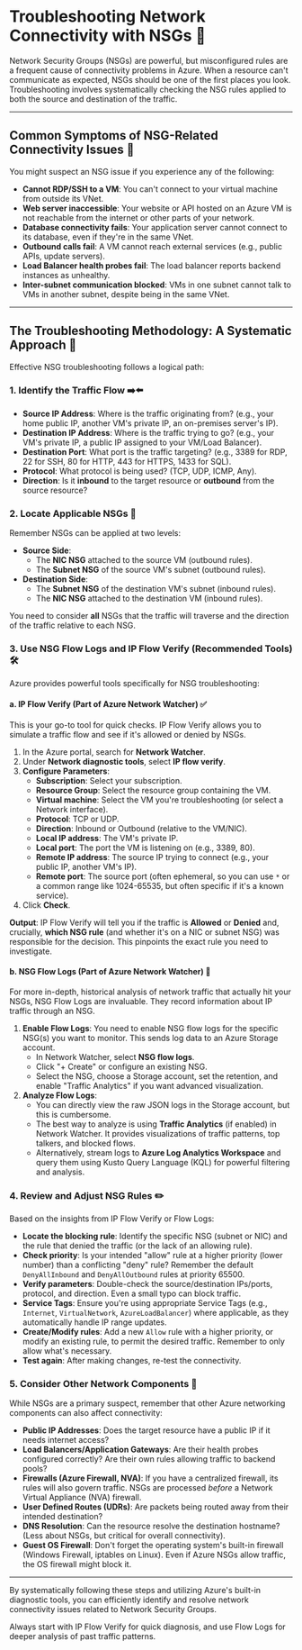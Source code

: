 # Troubleshooting Network Connectivity with NSGs 🔎

Network Security Groups (NSGs) are powerful, but misconfigured rules are a frequent cause of connectivity problems in Azure. When a resource can't communicate as expected, NSGs should be one of the first places you look. Troubleshooting involves systematically checking the NSG rules applied to both the source and destination of the traffic.

---

## Common Symptoms of NSG-Related Connectivity Issues 🛑

You might suspect an NSG issue if you experience any of the following:

* **Cannot RDP/SSH to a VM**: You can't connect to your virtual machine from outside its VNet.
* **Web server inaccessible**: Your website or API hosted on an Azure VM is not reachable from the internet or other parts of your network.
* **Database connectivity fails**: Your application server cannot connect to its database, even if they're in the same VNet.
* **Outbound calls fail**: A VM cannot reach external services (e.g., public APIs, update servers).
* **Load Balancer health probes fail**: The load balancer reports backend instances as unhealthy.
* **Inter-subnet communication blocked**: VMs in one subnet cannot talk to VMs in another subnet, despite being in the same VNet.

---

## The Troubleshooting Methodology: A Systematic Approach 🔬

Effective NSG troubleshooting follows a logical path:

### 1. Identify the Traffic Flow ➡️⬅️

* **Source IP Address**: Where is the traffic originating from? (e.g., your home public IP, another VM's private IP, an on-premises server's IP).
* **Destination IP Address**: Where is the traffic trying to go? (e.g., your VM's private IP, a public IP assigned to your VM/Load Balancer).
* **Destination Port**: What port is the traffic targeting? (e.g., 3389 for RDP, 22 for SSH, 80 for HTTP, 443 for HTTPS, 1433 for SQL).
* **Protocol**: What protocol is being used? (TCP, UDP, ICMP, Any).
* **Direction**: Is it **inbound** to the target resource or **outbound** from the source resource?

### 2. Locate Applicable NSGs 📍

Remember NSGs can be applied at two levels:

* **Source Side**:
    * The **NIC NSG** attached to the source VM (outbound rules).
    * The **Subnet NSG** of the source VM's subnet (outbound rules).
* **Destination Side**:
    * The **Subnet NSG** of the destination VM's subnet (inbound rules).
    * The **NIC NSG** attached to the destination VM (inbound rules).

You need to consider **all** NSGs that the traffic will traverse and the direction of the traffic relative to each NSG.

### 3. Use NSG Flow Logs and IP Flow Verify (Recommended Tools) 🛠️

Azure provides powerful tools specifically for NSG troubleshooting:

#### a. IP Flow Verify (Part of Azure Network Watcher) ✅

This is your go-to tool for quick checks. IP Flow Verify allows you to simulate a traffic flow and see if it's allowed or denied by NSGs.

1.  In the Azure portal, search for **Network Watcher**.
2.  Under **Network diagnostic tools**, select **IP flow verify**.
3.  **Configure Parameters**:
    * **Subscription**: Select your subscription.
    * **Resource Group**: Select the resource group containing the VM.
    * **Virtual machine**: Select the VM you're troubleshooting (or select a Network interface).
    * **Protocol**: TCP or UDP.
    * **Direction**: Inbound or Outbound (relative to the VM/NIC).
    * **Local IP address**: The VM's private IP.
    * **Local port**: The port the VM is listening on (e.g., 3389, 80).
    * **Remote IP address**: The source IP trying to connect (e.g., your public IP, another VM's IP).
    * **Remote port**: The source port (often ephemeral, so you can use `*` or a common range like 1024-65535, but often specific if it's a known service).
4.  Click **Check**.

**Output**: IP Flow Verify will tell you if the traffic is **Allowed** or **Denied** and, crucially, **which NSG rule** (and whether it's on a NIC or subnet NSG) was responsible for the decision. This pinpoints the exact rule you need to investigate.

#### b. NSG Flow Logs (Part of Azure Network Watcher) 📜

For more in-depth, historical analysis of network traffic that actually hit your NSGs, NSG Flow Logs are invaluable. They record information about IP traffic through an NSG.

1.  **Enable Flow Logs**: You need to enable NSG flow logs for the specific NSG(s) you want to monitor. This sends log data to an Azure Storage account.
    * In Network Watcher, select **NSG flow logs**.
    * Click "+ Create" or configure an existing NSG.
    * Select the NSG, choose a Storage account, set the retention, and enable "Traffic Analytics" if you want advanced visualization.
2.  **Analyze Flow Logs**:
    * You can directly view the raw JSON logs in the Storage account, but this is cumbersome.
    * The best way to analyze is using **Traffic Analytics** (if enabled) in Network Watcher. It provides visualizations of traffic patterns, top talkers, and blocked flows.
    * Alternatively, stream logs to **Azure Log Analytics Workspace** and query them using Kusto Query Language (KQL) for powerful filtering and analysis.

### 4. Review and Adjust NSG Rules ✏️

Based on the insights from IP Flow Verify or Flow Logs:

* **Locate the blocking rule**: Identify the specific NSG (subnet or NIC) and the rule that denied the traffic (or the lack of an allowing rule).
* **Check priority**: Is your intended "allow" rule at a higher priority (lower number) than a conflicting "deny" rule? Remember the default `DenyAllInbound` and `DenyAllOutbound` rules at priority 65500.
* **Verify parameters**: Double-check the source/destination IPs/ports, protocol, and direction. Even a small typo can block traffic.
* **Service Tags**: Ensure you're using appropriate Service Tags (e.g., `Internet`, `VirtualNetwork`, `AzureLoadBalancer`) where applicable, as they automatically handle IP range updates.
* **Create/Modify rules**: Add a new `Allow` rule with a higher priority, or modify an existing rule, to permit the desired traffic. Remember to only allow what's necessary.
* **Test again**: After making changes, re-test the connectivity.

### 5. Consider Other Network Components 🧩

While NSGs are a primary suspect, remember that other Azure networking components can also affect connectivity:

* **Public IP Addresses**: Does the target resource have a public IP if it needs internet access?
* **Load Balancers/Application Gateways**: Are their health probes configured correctly? Are their own rules allowing traffic to backend pools?
* **Firewalls (Azure Firewall, NVA)**: If you have a centralized firewall, its rules will also govern traffic. NSGs are processed *before* a Network Virtual Appliance (NVA) firewall.
* **User Defined Routes (UDRs)**: Are packets being routed away from their intended destination?
* **DNS Resolution**: Can the resource resolve the destination hostname? (Less about NSGs, but critical for overall connectivity).
* **Guest OS Firewall**: Don't forget the operating system's built-in firewall (Windows Firewall, iptables on Linux). Even if Azure NSGs allow traffic, the OS firewall might block it.

---

By systematically following these steps and utilizing Azure's built-in diagnostic tools, you can efficiently identify and resolve network connectivity issues related to Network Security Groups. 

Always start with IP Flow Verify for quick diagnosis, and use Flow Logs for deeper analysis of past traffic patterns.